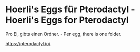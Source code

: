 # Hoerli's Eggs für Pterodactyl - Hoerli's Eggs for Pterodactyl

Pro Ei, gibts einen Ordner. - Per egg, there is one folder.

https://pterodactyl.io/

